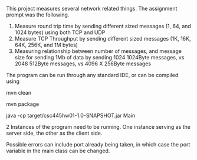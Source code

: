 This project measures several network related things. The assignment prompt was the following.

1. Measure round trip time by sending different sized messages (1, 64, and 1024 bytes) using both TCP and UDP
2. Measure TCP Throughput by sending different sized messages (1K, 16K, 64K, 256K, and 1M bytes)
3. Measuring relationship between number of messages, and message size for sending 1Mb of data by sending 1024 1024Byte messages, vs 2048 512Byte messages, vs 4096 X 256Byte messages

The program can be run through any standard IDE, or can be compiled using

mvn clean

mvn package

java -cp target/csc445hw01-1.0-SNAPSHOT.jar Main


2 Instances of the program need to be running. 
One instance serving as the server side, the other as the client side.


Possible errors can include port already being taken, in which case the port variable in the main class can be changed.

